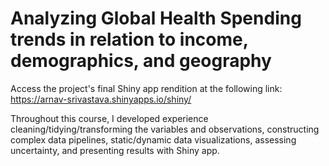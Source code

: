 # Analyzing Global Health Spending trends in relation to income, demographics, and geography

Access the project's final Shiny app rendition at the following link: https://arnav-srivastava.shinyapps.io/shiny/

Throughout this course, I developed experience cleaning/tidying/transforming the variables and observations, constructing complex data pipelines, static/dynamic data visualizations, assessing uncertainty, and presenting results with Shiny app.
